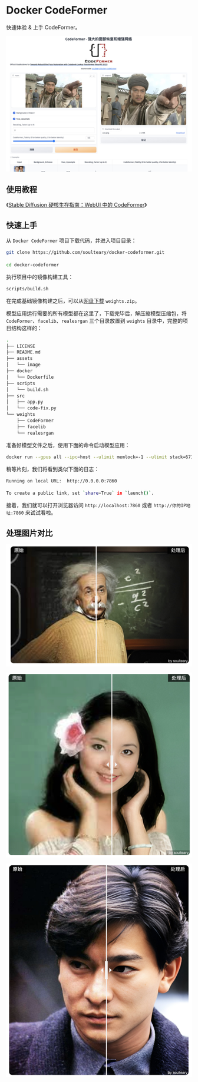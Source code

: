 # Docker CodeFormer

快速体验 & 上手 CodeFormer。

![](.github/preview.jpg)

## 使用教程

《[Stable Diffusion 硬核生存指南：WebUI 中的 CodeFormer](https://soulteary.com/2023/08/02/stable-diffusion-hardcore-survival-guide-codeformer-in-webui.html)》


## 快速上手

从 `Docker CodeFormer` 项目下载代码，并进入项目目录：

```bash
git clone https://github.com/soulteary/docker-codeformer.git

cd docker-codeformer
```

执行项目中的镜像构建工具：

```bash
scripts/build.sh
```

在完成基础镜像构建之后，可以从[网盘下载](https://pan.baidu.com/s/1rxaHRyYuff1gbt-g1y6DNA?pwd=soul) `weights.zip`。

模型应用运行需要的所有模型都在这里了，下载完毕后，解压缩模型压缩包，将 `CodeFormer`、`facelib`、`realesrgan` 三个目录放置到 `weights` 目录中，完整的项目结构这样的：

```bash
.
├── LICENSE
├── README.md
├── assets
│   └── image
├── docker
│   └── Dockerfile
├── scripts
│   └── build.sh
├── src
│   ├── app.py
│   └── code-fix.py
└── weights
    ├── CodeFormer
    ├── facelib
    └── realesrgan
```

准备好模型文件之后，使用下面的命令启动模型应用：

```bash
docker run --gpus all --ipc=host --ulimit memlock=-1 --ulimit stack=67108864 --rm -it -v `pwd`/weights/:/app/CodeFormer/weights -p 7860:7860 soulteary/docker-codeformer
```

稍等片刻，我们将看到类似下面的日志：

```bash
Running on local URL:  http://0.0.0.0:7860

To create a public link, set `share=True` in `launch()`.
```

接着，我们就可以打开浏览器访问 `http://localhost:7860` 或者 `http://你的IP地址:7860` 来试试看啦。


## 处理图片对比

![](.github/case1.jpg)

![](.github/case2.jpg)

![](.github/case3.jpg)
